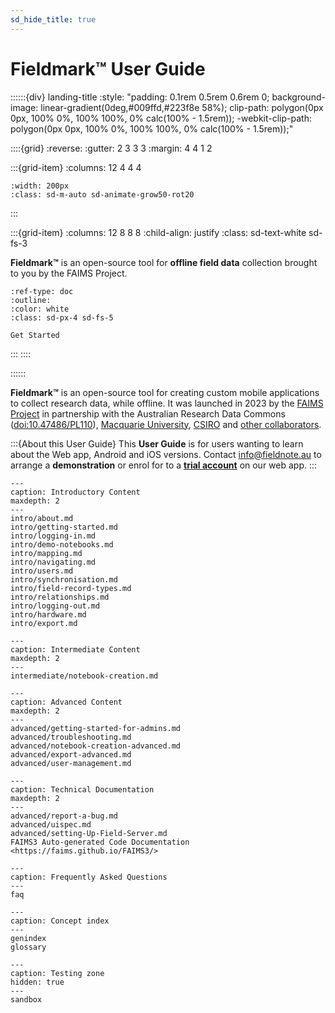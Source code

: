 ```yaml
---
sd_hide_title: true
---
```


# Fieldmark™ User Guide

::::::{div} landing-title
:style: "padding: 0.1rem 0.5rem 0.6rem 0; background-image: linear-gradient(0deg,#009ffd,#223f8e 58%); clip-path: polygon(0px 0px, 100% 0%, 100% 100%, 0% calc(100% - 1.5rem)); -webkit-clip-path: polygon(0px 0px, 100% 0%, 100% 100%, 0% calc(100% - 1.5rem));"

::::{grid}
:reverse:
:gutter: 2 3 3 3
:margin: 4 4 1 2

:::{grid-item}
:columns: 12 4 4 4

```{image} ./images/favicon-transparent.svg
:width: 200px
:class: sd-m-auto sd-animate-grow50-rot20
```

:::

:::{grid-item}
:columns: 12 8 8 8
:child-align: justify
:class: sd-text-white sd-fs-3

**Fieldmark™** is an open-source tool for **offline field data** collection brought to you by the FAIMS Project.

```{button-ref} intro/getting-started
:ref-type: doc
:outline:
:color: white
:class: sd-px-4 sd-fs-5

Get Started
```

:::
::::

::::::

**Fieldmark™** is an open-source tool for creating custom mobile applications to collect research data, while offline. It was launched in 2023 by the [FAIMS Project](https://faims.edu.au/) in partnership with the Australian Research Data Commons ([doi:10.47486/PL110](https://dx.doi.org/10.47486/PL110)), [Macquarie University](https://www.mq.edu.au/), [CSIRO](https://www.csiro.au/) and [other collaborators](https://faims.edu.au/partners/).

:::{About this User Guide}
This **User Guide** is for users wanting to learn about the Web app, Android and iOS versions. Contact [info@fieldnote.au](mailto:info@fieldnote.au) to arrange a **demonstration** or enrol for to a **[trial account](https://forms.gle/N3uqHWyGzxDeKVwz5)** on our web app.
:::

```{toctree}
---
caption: Introductory Content
maxdepth: 2
---
intro/about.md
intro/getting-started.md
intro/logging-in.md
intro/demo-notebooks.md
intro/mapping.md
intro/navigating.md
intro/users.md
intro/synchronisation.md
intro/field-record-types.md
intro/relationships.md
intro/logging-out.md
intro/hardware.md
intro/export.md
```

```{toctree}
---
caption: Intermediate Content
maxdepth: 2
---
intermediate/notebook-creation.md
```

```{toctree}
---
caption: Advanced Content
maxdepth: 2
---
advanced/getting-started-for-admins.md
advanced/troubleshooting.md
advanced/notebook-creation-advanced.md
advanced/export-advanced.md
advanced/user-management.md
```

```{toctree}
---
caption: Technical Documentation
maxdepth: 2
---
advanced/report-a-bug.md
advanced/uispec.md
advanced/setting-Up-Field-Server.md
FAIMS3 Auto-generated Code Documentation <https://faims.github.io/FAIMS3/>
```

```{toctree}
---
caption: Frequently Asked Questions
---
faq
```

```{toctree}
---
caption: Concept index
---
genindex
glossary
```

```{toctree}
---
caption: Testing zone
hidden: true
---
sandbox
```
